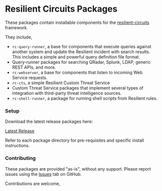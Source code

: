 # Resilient Circuits Packages

These packages contain installable components for the [resilient-circuits]() framework.

They include,
* `rc-query-runner`, a base for components that execute queries against another system and update the Resilient incident
  with search results.  This includes a simple and powerful query definition file format.  
* Query-runner packages for searching QRadar, Splunk, LDAP, generic REST APIs, and more.
* `rc-webserver`, a base for components that listen to incoming Web Service requests.
* `rc-cts`, a simple Resilient Custom Threat Service
* Custom Threat Service packages that implement several types of integration with third-party
  threat intelligence sources.
* `rc-shell-runner`, a package for running shell scripts from Resilient rules.


### Setup

Download the latest release packages here:
  
[Latest Release](./releases/latest)

Refer to each package directory for pre-requisites and specific install instructions.


### Contributing

These packages are provided "as-is", without any support.  Please report issues using the [Issues](./Issues) tab on GitHub.

Contributions are welcome,